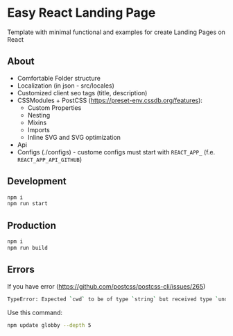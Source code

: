 # Easy React Landing Page

Template with minimal functional and examples for create Landing Pages on React

## About

* Сomfortable Folder structure
* Localization (in json - src/locales)
* Customized client seo tags (title, description)
* CSSModules + PostCSS (https://preset-env.cssdb.org/features):
  * Custom Properties
  * Nesting
  * Mixins
  * Imports
  * Inline SVG and SVG optimization
* Api
* Configs (./configs) - custome configs must start with `REACT_APP_` (f.e. `REACT_APP_API_GITHUB`)

## Development

```bash
npm i
npm run start
```

## Production

```bash
npm i
npm run build
```

## Errors

If you have error (https://github.com/postcss/postcss-cli/issues/265)
```bash
TypeError: Expected `cwd` to be of type `string` but received type `undefined`
```

Use this command:
```bash
npm update globby --depth 5
```
